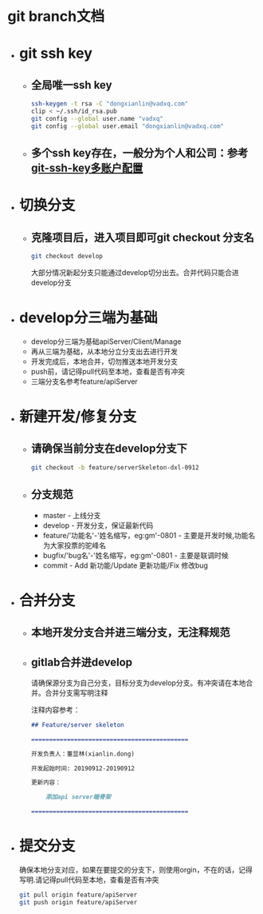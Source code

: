# git branch文档

+ # git ssh key
    + ## 全局唯一ssh key
        ```bash
        ssh-keygen -t rsa -C "dongxianlin@vadxq.com"
        clip < ~/.ssh/id_rsa.pub
        git config --global user.name "vadxq"
        git config --global user.email "dongxianlin@vadxq.com"
        ```
    + ## 多个ssh key存在，一般分为个人和公司：参考[git-ssh-key多账户配置](https://blog.vadxq.com/article/more-git-ssh-key)
      
+ # 切换分支

    + ## 克隆项目后，进入项目即可git checkout 分支名
        ```bash
        git checkout develop
        ```
        大部分情况新起分支只能通过develop切分出去。合并代码只能合进develop分支
        
+ # develop分三端为基础

    - develop分三端为基础apiServer/Client/Manage
    - 再从三端为基础，从本地分立分支出去进行开发
    - 开发完成后，本地合并，切勿推送本地开发分支
    - push前，请记得pull代码至本地，查看是否有冲突
    - 三端分支名参考feature/apiServer


+ # 新建开发/修复分支

    + ## 请确保当前分支在develop分支下

        ```bash
        git checkout -b feature/serverSkeleton-dxl-0912
        ```
    + ## 分支规范

        - master - 上线分支
        - develop - 开发分支，保证最新代码
        - feature/'功能名'-'姓名缩写，eg:gm'-0801 - 主要是开发时候,功能名为大家投票的驼峰名
        - bugfix/'bug名'-'姓名缩写，eg:gm'-0801 - 主要是联调时候
        - commit - Add 新功能/Update 更新功能/Fix 修改bug

+ # 合并分支

    + ## 本地开发分支合并进三端分支，无注释规范

    + ## gitlab合并进develop

        请确保源分支为自己分支，目标分支为develop分支。有冲突请在本地合并。合并分支需写明注释

        注释内容参考：
        ```markdown
        ## Feature/server skeleton

        ============================================

        开发负责人：董显林(xianlin.dong)

        开发起始时间: 20190912-20190912

        更新内容：

            添加api server端骨架

        ============================================
        ```

+ # 提交分支


    确保本地分支对应，如果在要提交的分支下，则使用orgin，不在的话，记得写明.请记得pull代码至本地，查看是否有冲突
    ```bash
    git pull origin feature/apiServer
    git push origin feature/apiServer
    ```